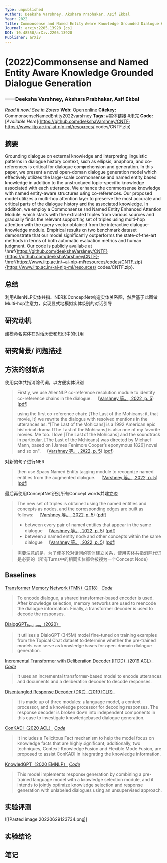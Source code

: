 ```yaml
---
Type: unpublished
Authors: Deeksha Varshney, Akshara Prabhakar, Asif Ekbal
Year: 2022
Title: Commonsense and Named Entity Aware Knowledge Grounded Dialogue Generation
Journal: arxiv:2205.13928 [cs]
DOI: 10.48550/arXiv.2205.13928
Publisher: arXiv
---
```


#  (2022)Commonsense and Named Entity Aware Knowledge Grounded Dialogue Generation
###                  ——Deeksha Varshney, Akshara Prabhakar, Asif Ekbal
[*Read it now! See in Zotero*](zotero://select/items/@CommonsenseNamedEntity2022varshney)
**Web:** [Open online](http://arxiv.org/abs/2205.13928)
**Citekey:** CommonsenseNamedEntity2022varshney
**Tags:** #实体链接 #未完 
**Code:** [*Available Here*](https://github.com/deekshaVarshney/CNTF; https://www.iitp.ac.in/-ai-nlp-ml/resources/ codes/CNTF.zip)


## 摘要
Grounding dialogue on external knowledge and interpreting linguistic patterns in dialogue history context, such as ellipsis, anaphora, and co-references is critical for dialogue comprehension and generation. In this paper, we present a novel open-domain dialogue generation model which effectively utilizes the large-scale commonsense and named entity based knowledge in addition to the unstructured topic-specific knowledge associated with each utterance. We enhance the commonsense knowledge with named entity-aware structures using co-references. Our proposed model utilizes a multi-hop attention layer to preserve the most accurate and critical parts of the dialogue history and the associated knowledge. In addition, we employ a Commonsense and Named Entity Enhanced Attention Module, which starts with the extracted triples from various sources and gradually finds the relevant supporting set of triples using multi-hop attention with the query vector obtained from the interactive dialogue-knowledge module. Empirical results on two benchmark dataset demonstrate that our model significantly outperforms the state-of-the-art methods in terms of both automatic evaluation metrics and human judgment. Our code is publicly available at \href{https://github.com/deekshaVarshney/CNTF}{https://github.com/deekshaVarshney/CNTF}; \href{https://www.iitp.ac.in/~ai-nlp-ml/resources/codes/CNTF.zip}{https://www.iitp.ac.in/-ai-nlp-ml/resources/ codes/CNTF.zip}.

## 总结
利用AllenNLP实体共指、NER和ConceptNet构造实体关系图，然后基于此图做Multi-hop注意力，实现显式地模拟实体级别的对话引导
  
## 研究动机
建模命名实体在对话历史和知识中的引用

## 研究背景/ 问题描述


## 方法的创新点
使用实体共指消除代词，以方便实体识别
> Firstly, we use AllenNLP co-reference resolution module to identify co-reference chains in the dialogue.     ([Varshney 等。, 2022, p. 5](zotero://select/library/items/2SMW7IBQ)) ([pdf](zotero://open-pdf/library/items/9NY3VVNF?page=5&annotation=K98PB9YQ))
> 
> using the first co-reference chain: \[The Last of the Mohicans: it, that movie, It\] we rewrite the dialogue with resolved mentions in the utterances as: “\[The Last of the Mohicans\] is a 1992 American epic historical drama \[The Last of the Mohicans\] is also one of my favorite movies. Me too. I love \[The Last of the Mohicans\] and the soundtrack in particular. \[The Last of the Mohicans\] was directed by Michael Mann, based on \[James Fenimore Cooper’s eponymous 1826\] novel and so on".     ([Varshney 等。, 2022, p. 5](zotero://select/library/items/2SMW7IBQ)) ([pdf](zotero://open-pdf/library/items/9NY3VVNF?page=5&annotation=RFZFCK3L))

对新的句子进行NER
> then use Spacy Named Entity tagging module to recognize named entities from the augmented dialogue.     ([Varshney 等。, 2022, p. 5](zotero://select/library/items/2SMW7IBQ)) ([pdf](zotero://open-pdf/library/items/9NY3VVNF?page=5&annotation=PXFNUX52))

最后再使用ConceptNet识别所有Concept words并建立边
> The new set of triples is obtained using the named entities and concepts as nodes, and the corresponding edges are built as follows:     ([Varshney 等。, 2022, p. 5](zotero://select/library/items/2SMW7IBQ)) ([pdf](zotero://open-pdf/library/items/9NY3VVNF?page=5&annotation=AD9YQ9VP))
> - between every pair of named entities that appear in the same dialogue     ([Varshney 等。, 2022, p. 5](zotero://select/library/items/2SMW7IBQ)) ([pdf](zotero://open-pdf/library/items/9NY3VVNF?page=5&annotation=YTIJ3ZYI))
> - between a named entity node and other concepts within the same dialogue     ([Varshney 等。, 2022, p. 5](zotero://select/library/items/2SMW7IBQ)) ([pdf](zotero://open-pdf/library/items/9NY3VVNF?page=5&annotation=ZUYBUSVK))


> 需要注意的是，为了使多轮对话间的实体建立关系，使用实体共指消除代词是必要的（所有Turns中的相同实体都会被视为一个Concept Node）


## Baselines
[Transformer Memory Network (TMN)（2018）](https://arxiv.org/abs/1811.01241)        [*Code*](https://github.com/facebookresearch/ParlAI/tree/main/projects/wizard_of_wikipedia)
> To encode dialogue, a shared transformer-based encoder is used. After knowledge selection, memory networks are used to reencode the dialogue information. Finally, a transformer decoder is used to decode the responses.

[DialogGPT<sub>finetune</sub>（2020）](https://arxiv.org/abs/2011.09708)
> It utilises a DialoGPT (345M) model fine-tuned on training examples from the Topical Chat dataset to determine whether the pre-trained models can serve as knowledge bases for open-domain dialogue generation.

[Incremental Transformer with Deliberation Decoder (ITDD)（2019 ACL）](https://arxiv.org/abs/1907.08854)       [*Code*](https://github.com/lizekang/ITDD)
> It uses an incremental transformer-based model to encode utterances and documents and a deliberation decoder to decode responses.

[Disentangled Response Decoder (DRD)（2019 ICLR）](https://arxiv.org/abs/2002.10348)   
> It is made up of three modules: a language model, a context processor, and a knowledge processor for decoding responses. The response decoder is broken down into independent components in this case to investigate knowledgebased dialogue generation.

[ConKADI（2020 ACL）](https://aclanthology.org/2020.acl-main.515/)           [*Code*](https://github.com/pku-sixing/ACL2020-ConKADI)
> It includes a Felicitous Fact mechanism to help the model focus on knowledge facts that are highly significant; additionally, two techniques, Context-Knowledge Fusion and Flexible Mode Fusion, are proposed to assist ConKADI in integrating the knowledge information.

[KnowledGPT（2020 EMNLP）](https://aclanthology.org/2020.emnlp-main.272/)         [*Code*](https://github.com/zhaoxlpku/KnowledGPT)
> This model implements response generation by combining a pre-trained language model with a knowledge selection module, and it intends to jointly optimize knowledge selection and response generation with unlabeled dialogues using an unsupervised approach.

## 实验评测
![[Pasted image 20220629123734.png]]

## 实验结论


## 笔记
